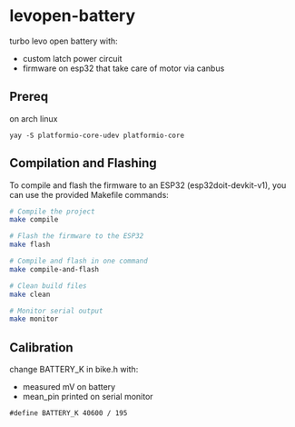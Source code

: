 # levopen-battery

turbo levo open battery with:
- custom latch power circuit
- firmware on esp32 that take care of motor via canbus

## Prereq

on arch linux
```
yay -S platformio-core-udev platformio-core
```

## Compilation and Flashing

To compile and flash the firmware to an ESP32 (esp32doit-devkit-v1), you can use the provided Makefile commands:

```bash
# Compile the project
make compile

# Flash the firmware to the ESP32
make flash

# Compile and flash in one command
make compile-and-flash

# Clean build files
make clean

# Monitor serial output
make monitor
```

## Calibration

change BATTERY_K in bike.h with:
- measured mV on battery
- mean_pin printed on serial monitor
```
#define BATTERY_K 40600 / 195
```


